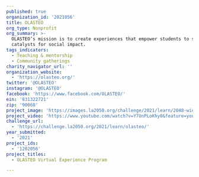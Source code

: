 ```yaml
---
published: true
organization_id: '2021056'
title: OLASTEO
org_type: Nonprofit
org_summary: >-
  OLASTEO’s mission is to create experiences that empower students to serve as
  catalysts for social impact.
tags_indicators:
  - Teaching & mentorship
  - Community gatherings
charity_navigator_url: ''
organization_website:
  - 'https://olasteo.org/'
twitter: '@OLASTEO'
instagram: '@OLASTEO'
facebook: 'https://www.facebook.com/OLASTEO/'
ein: '831322721'
zip: '90068'
project_image: 'https://images.la2050.org/challenge/2021/learn/2048-wide/olasteo.jpg'
project_video: 'https://www.youtube.com/watch?v=Y7UnPLoKhy0&feature=youtu.be'
challenge_url:
  - 'https://challenge.la2050.org/2021/learn/olasteo/'
year_submitted:
  - '2021'
project_ids:
  - '1202056'
project_titles:
  - OLASTEO Virtual Experience Program

---
```

